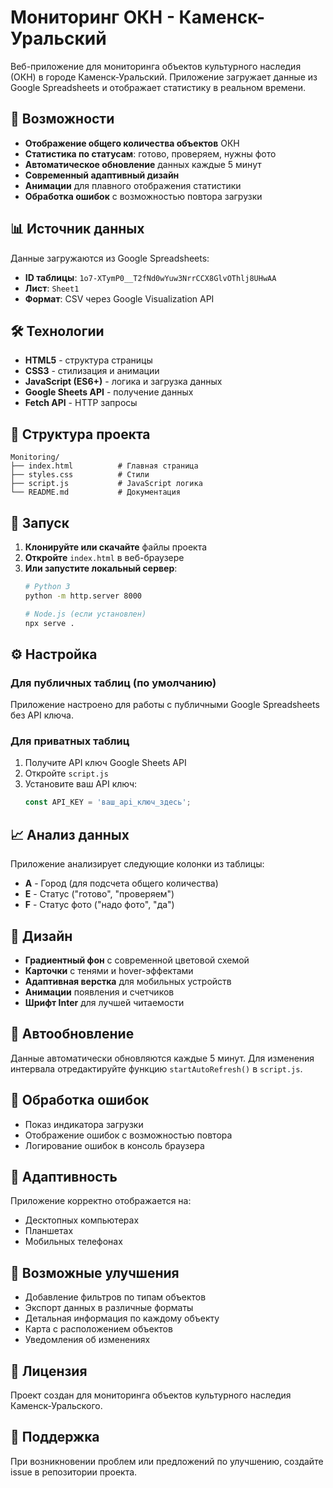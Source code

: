 # Мониторинг ОКН - Каменск-Уральский

Веб-приложение для мониторинга объектов культурного наследия (ОКН) в городе Каменск-Уральский. Приложение загружает данные из Google Spreadsheets и отображает статистику в реальном времени.

## 🚀 Возможности

- **Отображение общего количества объектов** ОКН
- **Статистика по статусам**: готово, проверяем, нужны фото
- **Автоматическое обновление** данных каждые 5 минут
- **Современный адаптивный дизайн**
- **Анимации** для плавного отображения статистики
- **Обработка ошибок** с возможностью повтора загрузки

## 📊 Источник данных

Данные загружаются из Google Spreadsheets:
- **ID таблицы**: `1o7-XTymP0__T2fNd0wYuw3NrrCCX8GlvOThlj8UHwAA`
- **Лист**: `Sheet1`
- **Формат**: CSV через Google Visualization API

## 🛠️ Технологии

- **HTML5** - структура страницы
- **CSS3** - стилизация и анимации
- **JavaScript (ES6+)** - логика и загрузка данных
- **Google Sheets API** - получение данных
- **Fetch API** - HTTP запросы

## 📁 Структура проекта

```
Monitoring/
├── index.html          # Главная страница
├── styles.css          # Стили
├── script.js           # JavaScript логика
└── README.md           # Документация
```

## 🚀 Запуск

1. **Клонируйте или скачайте** файлы проекта
2. **Откройте** `index.html` в веб-браузере
3. **Или запустите локальный сервер**:
   ```bash
   # Python 3
   python -m http.server 8000
   
   # Node.js (если установлен)
   npx serve .
   ```

## ⚙️ Настройка

### Для публичных таблиц (по умолчанию)
Приложение настроено для работы с публичными Google Spreadsheets без API ключа.

### Для приватных таблиц
1. Получите API ключ Google Sheets API
2. Откройте `script.js`
3. Установите ваш API ключ:
   ```javascript
   const API_KEY = 'ваш_api_ключ_здесь';
   ```

## 📈 Анализ данных

Приложение анализирует следующие колонки из таблицы:
- **A** - Город (для подсчета общего количества)
- **E** - Статус ("готово", "проверяем")
- **F** - Статус фото ("надо фото", "да")

## 🎨 Дизайн

- **Градиентный фон** с современной цветовой схемой
- **Карточки** с тенями и hover-эффектами
- **Адаптивная верстка** для мобильных устройств
- **Анимации** появления и счетчиков
- **Шрифт Inter** для лучшей читаемости

## 🔄 Автообновление

Данные автоматически обновляются каждые 5 минут. Для изменения интервала отредактируйте функцию `startAutoRefresh()` в `script.js`.

## 🐛 Обработка ошибок

- Показ индикатора загрузки
- Отображение ошибок с возможностью повтора
- Логирование ошибок в консоль браузера

## 📱 Адаптивность

Приложение корректно отображается на:
- Десктопных компьютерах
- Планшетах
- Мобильных телефонах

## 🔧 Возможные улучшения

- Добавление фильтров по типам объектов
- Экспорт данных в различные форматы
- Детальная информация по каждому объекту
- Карта с расположением объектов
- Уведомления об изменениях

## 📄 Лицензия

Проект создан для мониторинга объектов культурного наследия Каменск-Уральского.

## 🤝 Поддержка

При возникновении проблем или предложений по улучшению, создайте issue в репозитории проекта.